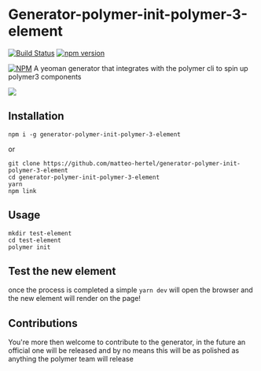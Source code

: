 # Generator-polymer-init-polymer-3-element
[![Build Status](https://travis-ci.org/matteo-hertel/generator-polymer-init-polymer-3-element.svg?branch=master)](https://travis-ci.org/matteo-hertel/generator-polymer-init-polymer-3-element)
[![npm version](https://badge.fury.io/js/generator-polymer-init-polymer-3-element.svg)](https://badge.fury.io/js/generator-polymer-init-polymer-3-element)

[![NPM](https://nodei.co/npm/generator-polymer-init-polymer-3-element.png?downloads=true&downloadRank=true&stars=true)](https://nodei.co/npm/generator-polymer-init-polymer-3-element/)
A yeoman generator that integrates with the polymer cli to spin up polymer3 components

![](https://cdn.matteohertel.com/blog/2017/09yeoman-1505078819249.png)

## Installation
`npm i -g generator-polymer-init-polymer-3-element`

or

```
git clone https://github.com/matteo-hertel/generator-polymer-init-polymer-3-element
cd generator-polymer-init-polymer-3-element
yarn
npm link
```

## Usage
```
mkdir test-element
cd test-element
polymer init
```

## Test the new element
once the process is completed a simple `yarn dev` will open the browser and the new element will render on the page!

## Contributions
You're more then welcome to contribute to the generator, in the future an official one will be released and by no means this will be as polished as anything the polymer team will release

